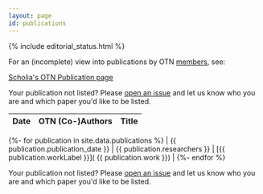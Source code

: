 ```yaml
---
layout: page
id: publications
---
```


{% include editorial_status.html %}

For an (incomplete) view into publications by OTN [members](/members), see:

[Scholia's OTN Publication page](https://scholia.toolforge.org/organization/Q112326635)


Your publication not listed? Please [open an issue](https://github.com/open-traits-network/open-traits-network.github.io/issues/open) and let us know who you are and which paper you'd like to be listed. 

|Date|OTN (Co-)Authors|Title|
|---|---|---|
{%- for publication in site.data.publications %}
  | {{ publication.publication_date }} | {{ publication.researchers }} | [{{ publication.workLabel }}]( {{ publication.work }}) |
{%- endfor %}

Your publication not listed? Please [open an issue](https://github.com/open-traits-network/open-traits-network.github.io/issues/open) and let us know who you are and which paper you'd like to be listed. 
